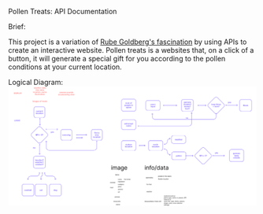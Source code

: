 Pollen Treats: API Documentation

Brief:

This project is a variation of  [Rube Goldberg's fascination](https://en.wikipedia.org/wiki/Rube_Goldberg_machine) by using APIs to create an interactive website. Pollen treats is a websites that, on a click of a button, it will generate a special gift for you according to the pollen conditions at your current location.

Logical Diagram: ![diagram](image/diagram.png)